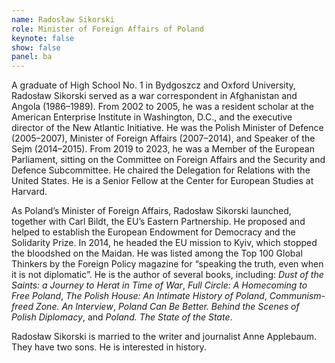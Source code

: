 ```yaml
---
name: Radosław Sikorski
role: Minister of Foreign Affairs of Poland
keynote: false
show: false
panel: ba
---
```


A graduate of High School No. 1 in Bydgoszcz and Oxford University, Radosław Sikorski served as a war correspondent in Afghanistan and Angola (1986–1989). From 2002 to 2005, he was a resident scholar at the American Enterprise Institute in Washington, D.C., and the executive director of the New Atlantic Initiative. He was the Polish Minister of Defence (2005–2007), Minister of Foreign Affairs (2007–2014), and Speaker of the Sejm (2014–2015). From 2019 to 2023, he was a Member of the European Parliament, sitting on the Committee on Foreign Affairs and the Security and Defence Subcommittee. He chaired the Delegation for Relations with the United States. He is a Senior Fellow at the Center for European Studies at Harvard.

As Poland’s Minister of Foreign Affairs, Radosław Sikorski launched, together with Carl Bildt, the EU’s Eastern Partnership. He proposed and helped to establish the European Endowment for Democracy and the Solidarity Prize. In 2014, he headed the EU mission to Kyiv, which stopped the bloodshed on the Maidan. He was listed among the Top 100 Global Thinkers by the Foreign Policy magazine for “speaking the truth, even when it is not diplomatic”. He is the author of several books, including: _Dust of the Saints: a Journey to Herat in Time of War_, _Full Circle: A Homecoming to Free Poland_, _The Polish House: An Intimate History of Poland_, _Communism-freed Zone. An Interview_, _Poland Can Be Better. Behind the Scenes of Polish Diplomacy_, and _Poland. The State of the State_.

Radosław Sikorski is married to the writer and journalist Anne Applebaum. They have two sons. He is interested in history.
